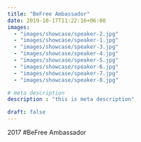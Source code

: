 ```yaml
---
title: "BeFree Ambassador"
date: 2019-10-17T11:22:16+06:00
images: 
  - "images/showcase/speaker-2.jpg"
  - "images/showcase/speaker-1.jpg"
  - "images/showcase/speaker-3.jpg"
  - "images/showcase/speaker-4.jpg"
  - "images/showcase/speaker-5.jpg"
  - "images/showcase/speaker-6.jpg"
  - "images/showcase/speaker-7.jpg"
  - "images/showcase/speaker-8.jpg"

# meta description
description : "this is meta description"

draft: false
---
```


2017 #BeFree Ambassador 